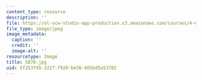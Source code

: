 ```yaml
---
content_type: resource
description: ''
file: https://ol-ocw-studio-app-production.s3.amazonaws.com/courses/4-614-religious-architecture-and-islamic-cultures-fall-2002/5f253f953227f920be36605bd5a53702_5076.jpg
file_type: image/jpeg
image_metadata:
  caption: ''
  credit: ''
  image-alt: ''
resourcetype: Image
title: 5076.jpg
uid: 5f253f95-3227-f920-be36-605bd5a53702
---
```

